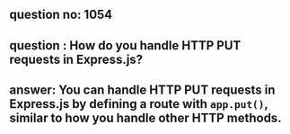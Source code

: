 
      
## question no: 1054

## question : How do you handle HTTP PUT requests in Express.js?

## answer: You can handle HTTP PUT requests in Express.js by defining a route with `app.put()`, similar to how you handle other HTTP methods.
      